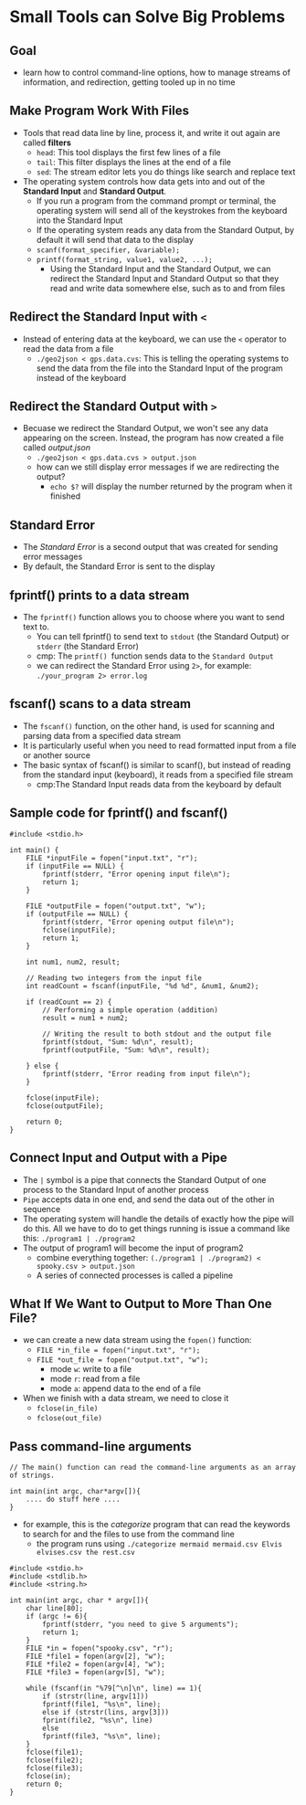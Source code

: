 # Small Tools can Solve Big Problems

## Goal
- learn how to control command-line options, how to manage streams of information, and redirection, getting tooled up in no time

## Make Program Work With Files 
- Tools that read data line by line, process it, and write it out again are called **filters**
    - `head`: This tool displays the first few lines of a file
    - `tail`: This filter displays the lines at the end of a file
    - `sed`: The stream editor lets you do things like search and replace text
- The operating system controls how data gets into and out of the **Standard Input** and **Standard Output**. 
    - If you run a program from the command prompt or terminal, the operating system will send all of the keystrokes from the keyboard into the Standard Input
    - If the operating system reads any data from the Standard Output, by default it will send that data to the display
    - `scanf(format_specifier, &variable);`
    - `printf(format_string, value1, value2, ...);`
        - Using the Standard Input and the Standard Output, we can redirect the Standard Input and Standard Output so that they read and write data somewhere else, such as to and from files

## Redirect the Standard Input with `<`
- Instead of entering data at the keyboard, we can use the `<` operator to read the data from a file
    - `./geo2json < gps.data.cvs`: This is telling the operating systems to send the data from the file into the Standard Input of the program instead of the keyboard

## Redirect the Standard Output with `>`
- Becuase we redirect the Standard Output, we won't see any data appearing on the screen. Instead, the program has now created a file called *output.json*
    - `./geo2json < gps.data.cvs > output.json`
    - how can we still display error messages if we are redirecting the output?
        - `echo $?` will  display the number returned by the program when it finished
    
## Standard Error
- The *Standard Error* is a second output that was created for sending error messages
- By default, the Standard Error is sent to the display

## fprintf() prints to a data stream
- The `fprintf()` function allows you to choose where you want to send text to.
    - You can tell fprintf() to send text to `stdout` (the Standard Output) or `stderr` (the Standard Error)
    - cmp: The `printf() `function sends data to the `Standard Output`
    - we can redirect the Standard Error using `2>`, for example: `./your_program 2> error.log`


## fscanf() scans to a data stream
- The `fscanf()` function, on the other hand, is used for scanning and parsing data from a specified data stream
- It is particularly useful when you need to read formatted input from a file or another source
- The basic syntax of fscanf() is similar to scanf(), but instead of reading from the standard input (keyboard), it reads from a specified file stream
    - cmp:The Standard Input reads data from the keyboard by default

## Sample code for fprintf() and fscanf()
```
#include <stdio.h>

int main() {
    FILE *inputFile = fopen("input.txt", "r");
    if (inputFile == NULL) {
        fprintf(stderr, "Error opening input file\n");
        return 1;
    }

    FILE *outputFile = fopen("output.txt", "w");
    if (outputFile == NULL) {
        fprintf(stderr, "Error opening output file\n");
        fclose(inputFile);
        return 1;
    }

    int num1, num2, result;

    // Reading two integers from the input file
    int readCount = fscanf(inputFile, "%d %d", &num1, &num2);

    if (readCount == 2) {
        // Performing a simple operation (addition)
        result = num1 + num2;

        // Writing the result to both stdout and the output file
        fprintf(stdout, "Sum: %d\n", result);
        fprintf(outputFile, "Sum: %d\n", result);

    } else {
        fprintf(stderr, "Error reading from input file\n");
    }

    fclose(inputFile);
    fclose(outputFile);

    return 0;
}
```

## Connect Input and Output with a Pipe
- The `|` symbol is a pipe that connects the Standard Output of one process to the Standard Input of another process
- `Pipe` accepts data in one end, and send the data out of the other in sequence
- The operating system will handle the details of exactly how the pipe will do this. All we have to do to get things running is issue a command like this:
`./program1 | ./program2`
- The output of program1 will become the input of program2
    - combine everything together: `(./program1 | ./program2) < spooky.csv > output.json`
    - A series of connected processes is called a pipeline

## What If We Want to Output to More Than One File?
- we can create a new data stream using the `fopen()` function:
    - `FILE *in_file = fopen("input.txt", "r");`
    - `FILE *out_file = fopen("output.txt", "w"); `
        - mode `w`: write to a file
        - mode `r`: read from a file
        - mode `a`: append data to the end of a file
-  When we finish with a data stream, we need to close it
    - `fclose(in_file)`
    - `fclose(out_file)`

## Pass command-line arguments
```
// The main() function can read the command-line arguments as an array of strings. 

int main(int argc, char*argv[]){
    .... do stuff here ....
}

```
- for example, this is the *categorize* program that can read the keywords to search for and the files to use from the command line
    - the program runs using `./categorize mermaid mermaid.csv Elvis elvises.csv the rest.csv`
```
#include <stdio.h>
#include <stdlib.h>
#include <string.h>

int main(int argc, char * argv[]){
    char line[80];
    if (argc != 6){
        fprintf(stderr, "you need to give 5 arguments");
        return 1;
    }
    FILE *in = fopen("spooky.csv", "r");
    FILE *file1 = fopen(argv[2], "w");
    FILE *file2 = fopen(argv[4], "w"); 
    FILE *file3 = fopen(argv[5], "w"); 

    while (fscanf(in "%79[^\n]\n", line) == 1){
        if (strstr(line, argv[1]))
        fprintf(file1, "%s\n", line);
        else if (strstr(lins, argv[3]))
        fprint(file2, "%s\n", line)
        else
        fprintf(file3, "%s\n", line);
    }
    fclose(file1);
    fclose(file2);
    fclose(file3);
    fclose(in);
    return 0;
}
```

